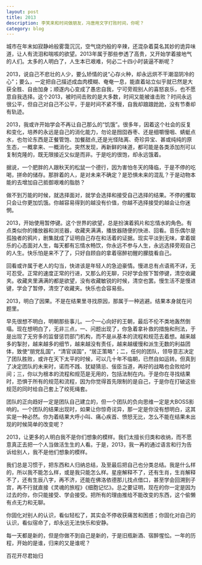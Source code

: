 ```yaml
---
layout: post
title: 2013
description: 李笑来和时间做朋友，冯唐用文字打败时间，你呢？
category: blog
---
```

城市在年末如寂静岭般雾霭沉沉，空气烧灼般的辛辣，还混杂着莫名其妙的诡异味道，让人有流泪和喘咳的欲望。2013年属于那些参透了高贵，又开始学着接地气的人们。太多的人明白了，人生本已艰难，何必二十四小时装逼不断呢？

2013，说自己不悲壮的人少，要么矫情的说“心存火种，却永远烘不干潮湿阴冷的心”；要么，一定把自己描述成血肉模糊、奄奄一息，能直着站立似乎就已然是大获全胜、自由加身；顺遂内心变成了愚忠自我，宁可旁观别人的喜怒哀乐，也不愿意自我选择。这个2013，被时间击败的是大多数，时间又能被谁击败？时间永远很公平，但自己对自己不公平，于是时间不紧不慢，自我却踉踉跄跄，没有节奏却有轨迹。

2013，我或许开始学会不再让自己那么的“饥饿”。很多年，因着这个社会的反复和变化，培养的永远是自己的消化能力，勿论是囫囵吞枣、还是细嚼慢咽、蜻蜓点水，也勿论东西是正餐管饱、加餐甜点,还是光怪陆离、奇珍异宝、甚或纯纯的原生态，一概拿来、一概消化。突然发现，再新鲜的味道，都可能是各类添加剂可以复制克隆的，既无限接近又似是而非。于是吃的很饱，却永远饿着。

据说，一个肥胖的人跟秋天的松鼠一个德行，因为害怕冬天的降临，于是不停的吃喝，拼命的储存。那胖着的人，是对未来不确定？是恐惧未来的混乱？于是动物本能的去增加自己抵御艰难的脂肪？

做不到万能的时候，就选择面对，就学会选择和接受自己选择的结果。不停的攫取只会让你更加饥饿。你越容易得到的越没有价值，你越不选择接受的越会让你迷惘。

2013，开始使用暂停键。这个世界的欲望，总是扮演着鸦片和忘情水的角色。有点类似你的播放器和浏览器，收藏夹满满，播放器随便的快进、回看。音乐偶尔是孤独者的鸦片，剧集就成了证明自己存在和活着的证据。现实平淡到无味，拿着娱乐的心态面对人生，每天都有忘情水畅饮，你永远不参与人生，永远选择旁观自己的人生。快乐怕是来不了了，只好自顾自的拿着宿醉初醒的朦胧看自己。

回看或许属于老人的勾当，快进该是年轻人的急迫豪情。慢进总有点语焉不详，无可忍受。正常的速度正常的行进，又那么的无聊，只好学会按下暂停键，清空收藏夹。收藏夹里满满的都是欲望，没有收藏敏锐的时候，清空也罢。慢生活不是慢进键，学会了暂停，清空了收藏夹。快乐也会容易些。

2013，明白了因果。不是在结果里寻找原因，那属于一种逃避。结果本身就在问题里。

早先很想不明白，明朝那些事儿。一个一心向好的王朝，最后不伦不类地轰然倒塌。现在想明白了，无非三点，一、问题出现了，你急着拿补救的措施和刑法，于是出现了无穷多的监督惩罚部门机构，而不是从基本的流程和规范去着想。越来越多的掣肘，越来越多的细节，越来越没有责任，越来越缓慢和派生无数的利益团体，致使“朋党乱国”，“清官误国”，“居正策略”；二，任何的团队，领导意志决定了团队胜败，或许在天下太平的时候，可以几十年不临朝，已然自如运转。但真到了决定团队的未来时，诺而不践、犹疑猜忌、佞臣当道，再好的战略也会败给时间；三，你以为根本的流程和规范是无用的，包括法制在内。于是你在寻找结果时，恐惧于所有的规范和流程，因为你觉得首先限制的是自己，于是你在打破这些规范的同时给自己套上了绞死绳套。

团队的正向趋好一定是团队自己建立的，但一个团队的负向思维一定是大BOSS影响的。一个团队的结果出现时，如果让你惊奇诧异，那一定是你没有想明白，这其实是一种必然。你为着结果大呼小叫、痛心疾首、愤怒无比，怎么不能在结果未出现的时候简单的改变呢？

2013，让更多的人明白我不是你们想象的模样。我们太擅长归类和收纳，而不愿意真正去把一个人当做活生生的人看。于是，2013，我一再的通过语言和行为告诉给别人，我不是他们想象的模样。

我们总是习惯于，把东西和人归纳总结，及至最后把自己也分类总结。我是什么样的，所以我不能怎么样，或是我只能怎么样。星座解释不了，还有生肖，生肖解释不了，还有生辰八字，再不济，还能在佛洛依德那儿找点借口，甚至学会回溯到子宫，再不行就直接《灵魂的旅程》《细胞记忆》。总之要证明，现在的你一定是因为过去的你，你只能接受、学会接受。把所有的理由推给不能改变的东西，这个偷懒有点无力和无聊。

你固化对别人的认识，看似轻松了，其实会不停收获痛苦和困惑；你固化对自己的认识，看似宿命了，却永远无法快乐和安静。

每一天都是新的，但是你做不到自己是新的，于是旧瓶新酒、宿醉惺忪。一年的历程，开始的是谁，归来的又是谁呢？

百花开尽君始归
